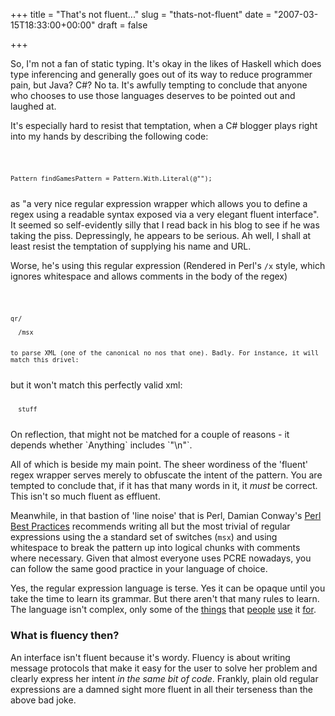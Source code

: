+++
title = "That's not fluent..."
slug = "thats-not-fluent"
date = "2007-03-15T18:33:00+00:00"
draft = false

+++

So, I'm not a fan of static typing. It's okay in the likes of Haskell which does type inferencing and generally goes out of its way to reduce programmer pain, but Java? C\#? No ta. It's awfully tempting to conclude that anyone who chooses to use those languages deserves to be pointed out and laughed at.

It's especially hard to resist that temptation, when a C\# blogger plays right into my hands by describing the following code:

<code>

    Pattern findGamesPattern = Pattern.With.Literal(@"");

</code>
as "a very nice regular expression wrapper which allows you to define a regex using a readable syntax exposed via a very elegant fluent interface". It seemed so self-evidently silly that I read back in his blog to see if he was taking the piss. Depressingly, he appears to be serious. Ah well, I shall at least resist the temptation of supplying his name and URL.

Worse, he's using this regular expression (Rendered in Perl's `/x` style, which ignores whitespace and allows comments in the body of the regex)

<code>

    qr/
       
      /msx


    to parse XML (one of the canonical no nos that one). Badly. For instance, it will match this drivel:


</code>
but it won't match this perfectly valid xml:

<code>


      stuff
      

</code>
On reflection, that might not be matched for a couple of reasons - it depends whether `Anything` includes `"\n"`.

All of which is beside my main point. The sheer wordiness of the 'fluent' regex wrapper serves merely to obfuscate the intent of the pattern. You are tempted to conclude that, if it has that many words in it, it *must* be correct. This isn't so much fluent as effluent.

Meanwhile, in that bastion of 'line noise' that is Perl, Damian Conway's <a href="amazon:0596001738">Perl Best Practices</a> recommends writing all but the most trivial of regular expressions using the a standard set of switches (`msx`) and using whitespace to break the pattern up into logical chunks with comments where necessary. Given that almost everyone uses PCRE nowadays, you can follow the same good practice in your language of choice.

Yes, the regular expression language is terse. Yes it can be opaque until you take the time to learn its grammar. But there aren't that many rules to learn. The language isn't complex, only some of the [things](http://perl.abigail.be/Talks/Sudoku/HTML/title.html) that [people](http://www.flickr.com/photos/pdcawley/54445114/) [use](http://perl.abigail.be/Talks/RE/00_primes.html) it [for](http://search.cpan.org/~abigail/Regexp-Common-2.120/lib/Regexp/Common.pm).

### What is fluency then?

An interface isn't fluent because it's wordy. Fluency is about writing message protocols that make it easy for the user to solve her problem and clearly express her intent *in the same bit of code*. Frankly, plain old regular expressions are a damned sight more fluent in all their terseness than the above bad joke.
